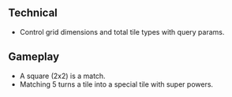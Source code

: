 ## Technical

- Control grid dimensions and total tile types with query params.

## Gameplay

- A square (2x2) is a match.
- Matching 5 turns a tile into a special tile with super powers.
